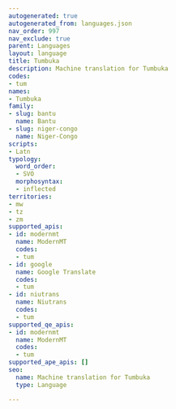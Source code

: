 ```yaml
---
autogenerated: true
autogenerated_from: languages.json
nav_order: 997
nav_exclude: true
parent: Languages
layout: language
title: Tumbuka
description: Machine translation for Tumbuka
codes:
- tum
names:
- Tumbuka
family:
- slug: bantu
  name: Bantu
- slug: niger-congo
  name: Niger-Congo
scripts:
- Latn
typology:
  word_order:
  - SVO
  morphosyntax:
  - inflected
territories:
- mw
- tz
- zm
supported_apis:
- id: modernmt
  name: ModernMT
  codes:
  - tum
- id: google
  name: Google Translate
  codes:
  - tum
- id: niutrans
  name: Niutrans
  codes:
  - tum
supported_qe_apis:
- id: modernmt
  name: ModernMT
  codes:
  - tum
supported_ape_apis: []
seo:
  name: Machine translation for Tumbuka
  type: Language

---
```


